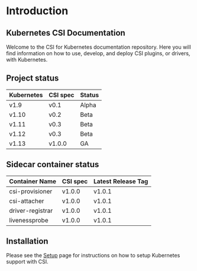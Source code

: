 # Introduction

## Kubernetes CSI Documentation
Welcome to the CSI for Kubernetes documentation repository. Here you will find information on how to use, develop, and deploy CSI plugins, or drivers, with Kubernetes.

## Project status
| Kubernetes | CSI spec | Status |
| ---------- | -------- | ------ |
| v1.9       | v0.1     | Alpha  |
| v1.10      | v0.2     | Beta   |
| v1.11      | v0.3     | Beta   |
| v1.12      | v0.3     | Beta   |
| v1.13      | v1.0.0   | GA     |

## Sidecar container status

| Container Name | CSI spec | Latest Release Tag |
| ---------- | -------- | ------ |
| csi-provisioner | v1.0.0 | v1.0.1 |
| csi-attacher | v1.0.0 | v1.0.1 |
| driver-registrar | v1.0.0 | v1.0.1 |
| livenessprobe | v1.0.0 | v1.0.1 |

## Installation
Please see the [Setup](Setup.html) page for instructions on how to setup Kubernetes support with CSI.
